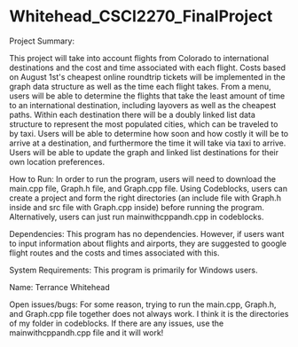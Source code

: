 # Whitehead_CSCI2270_FinalProject

Project Summary:

This project will take into account flights from Colorado to international destinations and the cost and time associated with each flight. Costs based on August 1st's cheapest online roundtrip tickets will be implemented in the graph data structure as well as the time each flight takes. From a menu, users will be able to determine the flights that take the least amount of time to an international destination, including layovers as well as the cheapest paths. Within each destination there will be a doubly linked list data structure to represent the most populated cities, which can be traveled to by taxi. Users will be able to determine how soon and how costly it will be to arrive at a destination, and furthermore the time it will take via taxi to arrive. Users will be able to update the graph and linked list destinations for their own location preferences.

How to Run:
In order to run the program, users will need to download the main.cpp file, Graph.h file, and Graph.cpp file. Using Codeblocks, users can create a project and form the right directories (an include file with Graph.h inside and src file with Graph.cpp inside) before running the program. Alternatively, users can just run mainwithcppandh.cpp in codeblocks.

Dependencies:
This program has no dependencies. However, if users want to input information about flights and airports, they are suggested to google flight routes and the costs and times associated with this.

System Requirements:
This program is primarily for Windows users.

Name:
Terrance Whitehead

Open issues/bugs:
For some reason, trying to run the main.cpp, Graph.h, and Graph.cpp file together does not always work. I think it is the directories of my folder in codeblocks. If there are any issues, use the mainwithcppandh.cpp file and it will work!
